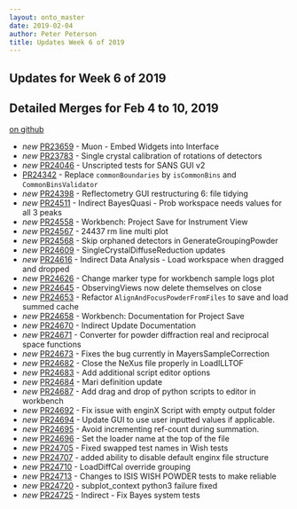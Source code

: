 ```yaml
---
layout: onto_master
date: 2019-02-04
author: Peter Peterson
title: Updates Week 6 of 2019
---
```

Updates for Week 6 of 2019
--------------------------

Detailed Merges for Feb 4 to 10, 2019
-------------------------------------
[on github](https://github.com/mantidproject/mantid/pulls?q=is%3Apr+merged%3A2019-02-05..2019-02-10)

* *new* [PR23659](https://github.com/mantidproject/mantid/pull/23659) - Muon - Embed Widgets into Interface
* *new* [PR23783](https://github.com/mantidproject/mantid/pull/23783) - Single crystal calibration of rotations of detectors
* *new* [PR24046](https://github.com/mantidproject/mantid/pull/24046) - Unscripted tests for SANS GUI v2
* [PR24342](https://github.com/mantidproject/mantid/pull/24342) - Replace `commonBoundaries` by `isCommonBins` and `CommonBinsValidator`
* *new* [PR24398](https://github.com/mantidproject/mantid/pull/24398) - Reflectometry GUI restructuring 6: file tidying
* *new* [PR24511](https://github.com/mantidproject/mantid/pull/24511) - Indirect BayesQuasi - Prob workspace needs values for all 3 peaks
* *new* [PR24558](https://github.com/mantidproject/mantid/pull/24558) - Workbench: Project Save for Instrument View
* *new* [PR24567](https://github.com/mantidproject/mantid/pull/24567) - 24437 rm line multi plot
* *new* [PR24568](https://github.com/mantidproject/mantid/pull/24568) - Skip orphaned detectors in GenerateGroupingPowder
* *new* [PR24609](https://github.com/mantidproject/mantid/pull/24609) - SingleCrystalDiffuseReduction updates
* *new* [PR24616](https://github.com/mantidproject/mantid/pull/24616) - Indirect Data Analysis - Load workspace when dragged and dropped
* *new* [PR24626](https://github.com/mantidproject/mantid/pull/24626) - Change marker type for workbench sample logs plot
* *new* [PR24645](https://github.com/mantidproject/mantid/pull/24645) - ObservingViews now delete themselves on close
* *new* [PR24653](https://github.com/mantidproject/mantid/pull/24653) - Refactor `AlignAndFocusPowderFromFiles` to save and load summed cache
* *new* [PR24658](https://github.com/mantidproject/mantid/pull/24658) - Workbench: Documentation for Project Save
* *new* [PR24670](https://github.com/mantidproject/mantid/pull/24670) - Indirect Update Documentation
* *new* [PR24671](https://github.com/mantidproject/mantid/pull/24671) - Converter for powder diffraction real and reciprocal space functions
* *new* [PR24673](https://github.com/mantidproject/mantid/pull/24673) - Fixes the bug currently in MayersSampleCorrection
* *new* [PR24682](https://github.com/mantidproject/mantid/pull/24682) - Close the NeXus file properly in LoadILLTOF
* *new* [PR24683](https://github.com/mantidproject/mantid/pull/24683) - Add additional script editor options
* *new* [PR24684](https://github.com/mantidproject/mantid/pull/24684) - Mari definition update
* *new* [PR24687](https://github.com/mantidproject/mantid/pull/24687) - Add drag and drop of python scripts to editor in workbench
* *new* [PR24692](https://github.com/mantidproject/mantid/pull/24692) - Fix issue with enginX Script with empty output folder
* *new* [PR24694](https://github.com/mantidproject/mantid/pull/24694) - Update GUI to use user inputted values if applicable.
* *new* [PR24695](https://github.com/mantidproject/mantid/pull/24695) - Avoid incrementing ref-count during summation.
* *new* [PR24696](https://github.com/mantidproject/mantid/pull/24696) - Set the loader name at the top of the file
* *new* [PR24705](https://github.com/mantidproject/mantid/pull/24705) - Fixed swapped test names in Wish tests
* *new* [PR24707](https://github.com/mantidproject/mantid/pull/24707) - added ability to disable default enginx file structure
* *new* [PR24710](https://github.com/mantidproject/mantid/pull/24710) - LoadDiffCal override grouping
* *new* [PR24713](https://github.com/mantidproject/mantid/pull/24713) - Changes to ISIS WISH POWDER tests to make reliable
* *new* [PR24720](https://github.com/mantidproject/mantid/pull/24720) - subplot_context python3 failure fixed
* *new* [PR24725](https://github.com/mantidproject/mantid/pull/24725) - Indirect - Fix Bayes system tests
